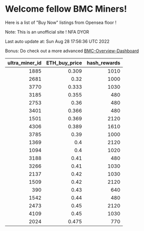 # Welcome fellow BMC Miners!
Here is a list of "Buy Now" listings from Opensea floor !

Note: This is an unofficial site ! NFA DYOR

Last auto update at: Sun Aug 28 17:56:36 UTC 2022

Bonus: Do check out a more advanced [BMC-Overview-Dashboard](https://dune.com/defifunk/BMC-Overview-Dashboard)


|   ultra_miner_id |   ETH_buy_price |   hash_rewards |
|-----------------:|----------------:|---------------:|
|             1885 |           0.309 |           1010 |
|             2681 |           0.32  |           1000 |
|             3770 |           0.333 |           1030 |
|             3185 |           0.355 |            480 |
|             2753 |           0.36  |            480 |
|             3401 |           0.366 |            480 |
|             1501 |           0.369 |           2120 |
|             4306 |           0.389 |           1610 |
|             3785 |           0.39  |           1000 |
|             1369 |           0.4   |           2120 |
|             1094 |           0.4   |           1020 |
|             3188 |           0.41  |            480 |
|             3266 |           0.41  |           1030 |
|             2137 |           0.42  |           1030 |
|             1509 |           0.42  |           2120 |
|              390 |           0.43  |            640 |
|             1542 |           0.44  |            480 |
|             2473 |           0.45  |           2120 |
|             4109 |           0.45  |           1030 |
|             2024 |           0.475 |            770 |